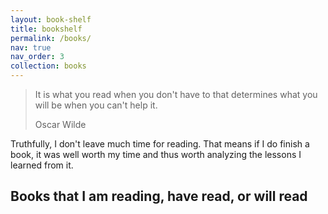 ```yaml
---
layout: book-shelf
title: bookshelf
permalink: /books/
nav: true
nav_order: 3
collection: books
---
```


> It is what you read when you don't have to that determines what you will be when you can't help it.
>
> Oscar Wilde

Truthfully, I don't leave much time for reading. That means if I do finish a book, it was well worth my time and thus worth analyzing the lessons I learned from it.

## Books that I am reading, have read, or will read
